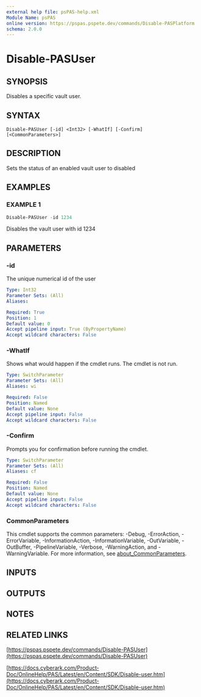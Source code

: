 ```yaml
---
external help file: psPAS-help.xml
Module Name: psPAS
online version: https://pspas.pspete.dev/commands/Disable-PASPlatform
schema: 2.0.0
---
```


# Disable-PASUser

## SYNOPSIS

Disables a specific vault user.

## SYNTAX

```
Disable-PASUser [-id] <Int32> [-WhatIf] [-Confirm] [<CommonParameters>]
```

## DESCRIPTION
Sets the status of an enabled vault user to disabled

## EXAMPLES

### EXAMPLE 1
```powershell
Disable-PASUser -id 1234
```

Disables the vault user with id 1234

## PARAMETERS

### -id
The unique numerical id of the user

```yaml
Type: Int32
Parameter Sets: (All)
Aliases:

Required: True
Position: 1
Default value: 0
Accept pipeline input: True (ByPropertyName)
Accept wildcard characters: False
```

### -WhatIf
Shows what would happen if the cmdlet runs.
The cmdlet is not run.

```yaml
Type: SwitchParameter
Parameter Sets: (All)
Aliases: wi

Required: False
Position: Named
Default value: None
Accept pipeline input: False
Accept wildcard characters: False
```

### -Confirm
Prompts you for confirmation before running the cmdlet.

```yaml
Type: SwitchParameter
Parameter Sets: (All)
Aliases: cf

Required: False
Position: Named
Default value: None
Accept pipeline input: False
Accept wildcard characters: False
```

### CommonParameters
This cmdlet supports the common parameters: -Debug, -ErrorAction, -ErrorVariable, -InformationAction, -InformationVariable, -OutVariable, -OutBuffer, -PipelineVariable, -Verbose, -WarningAction, and -WarningVariable. For more information, see [about_CommonParameters](http://go.microsoft.com/fwlink/?LinkID=113216).

## INPUTS

## OUTPUTS

## NOTES

## RELATED LINKS

[https://pspas.pspete.dev/commands/Disable-PASUser](https://pspas.pspete.dev/commands/Disable-PASUser)

[https://docs.cyberark.com/Product-Doc/OnlineHelp/PAS/Latest/en/Content/SDK/Disable-user.htm](https://docs.cyberark.com/Product-Doc/OnlineHelp/PAS/Latest/en/Content/SDK/Disable-user.htm)
